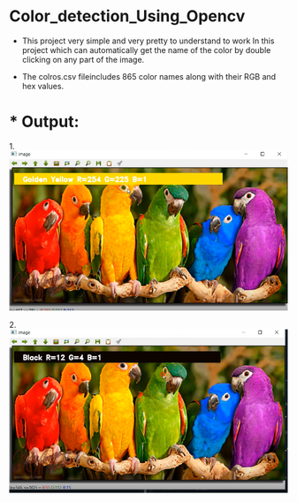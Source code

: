 # Color_detection_Using_Opencv

* This project very simple and very pretty to understand to work
In this project which can automatically get the name of the color by double clicking on any part of the image.


* The colros.csv fileincludes 865 color names along with their RGB and hex values.

# * Output:



1.![](https://github.com/Jyothif/Color_detection_Using_Opencv/blob/main/1.PNG) 


2.![](https://github.com/Jyothif/Color_detection_Using_Opencv/blob/main/2.PNG)
